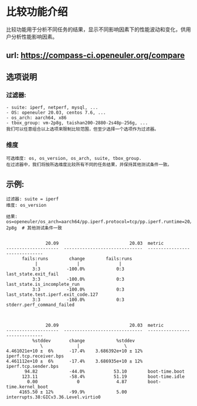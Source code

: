 # 比较功能介绍
  比较功能用于分析不同任务的结果，显示不同影响因素下的性能波动和变化，供用户分析性能影响因素。

## url: https://compass-ci.openeuler.org/compare

## 选项说明
### 过滤器:
    - suite: iperf, netperf, mysql, ...
    - OS: openeuler 20.03, centos 7.6, ...
    - os_arch: aarch64, x86
    - tbox_group: vm-2p8g, taishan200-2880-2s48p-256g, ...
    我们可以任意组合以上选项来限制比较范围，但至少选择一个选项作为过滤器。

### 维度
    可选维度: os, os_version, os_arch, suite, tbox_group.
    在过滤器中，我们将按所选维度比较所有不同的任务结果，并保持其他测试条件一致。

## 示例:
    过滤器: suite = iperf
    维度: os_version

    结果:
	os=openeuler/os_arch=aarch64/pp.iperf.protocol=tcp/pp.iperf.runtime=20/tbox_group=vm-2p8g  # 其他测试条件一致


	               20.09                           20.03  metric
	--------------------  ------------------------------  ------------------------------
	      fails:runs        change        fails:runs
	           |               |               |
	          3:3          -100.0%            0:3         last_state.exit_fail
	          3:3          -100.0%            0:3         last_state.is_incomplete_run
	          3:3          -100.0%            0:3         last_state.test.iperf.exit_code.127
	          3:3          -100.0%            0:3         stderr.perf_command_failed



	               20.09                           20.03  metric
	--------------------  ------------------------------  ------------------------------
	          %stddev       change            %stddev
	             \             |                 \
	4.461021e+10 ±  6%      -17.4%    3.686392e+10 ± 12%  iperf.tcp.receiver.bps
	4.461112e+10 ±  6%      -17.4%    3.686935e+10 ± 12%  iperf.tcp.sender.bps
	       94.82            -44.0%           53.10        boot-time.boot
	      123.11            -58.4%           51.19        boot-time.idle
	        0.00               0              4.87        boot-time.kernel_boot
	     4165.50 ± 12%      -99.9%            5.00        interrupts.38:GICv3.36.Level.virtio0
